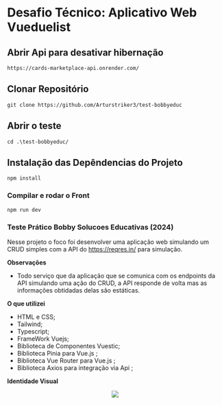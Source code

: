 # Desafio Técnico: Aplicativo Web Vueduelist

## Abrir Api para desativar hibernação
```
https://cards-marketplace-api.onrender.com/
```

## Clonar Repositório
```
git clone https://github.com/Arturstriker3/test-bobbyeduc
```

## Abrir o teste
```
cd .\test-bobbyeduc/
```

## Instalação das Depêndencias do Projeto
```
npm install
```

### Compilar e rodar o Front
```
npm run dev
```

### Teste Prático Bobby Solucoes Educativas (2024)
 
 Nesse projeto o foco foi desenvolver uma aplicação web simulando um CRUD simples com a API do https://reqres.in/ para simulação.

 **Observações**
 
* Todo serviço que da aplicação que se comunica com os endpoints da API simulando uma ação do CRUD, a API responde de volta mas as informações obtidadas delas são estáticas.
 
 **O que utilizei**
* HTML e CSS;
* Tailwind;
* Typescript;
* FrameWork Vuejs;
* Biblioteca de Componentes Vuestic;
* Biblioteca Pinia para Vue.js ;
* Biblioteca Vue Router para Vue.js ;
* Biblioteca Axios para integração via Api ;

**Identidade Visual**
<div align="center">
<img src="https://github.com/Arturstriker3/test-inmeta/assets/59231364/4b949bdf-19f3-4cad-a204-f070f83f40d0" width="auto" height="auto" />
</div>
<br/>
